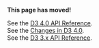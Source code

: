 **This page has moved!**

See the [D3 4.0 API Reference](https://github.com/d3/d3/blob/master/API.md#geographies-d3-geo).
<br>See the [Changes in D3 4.0](https://github.com/d3/d3/blob/master/CHANGES.md#geographies-d3-geo).
<br>See the [D3 3.x API Reference](https://github.com/d3/d3-3.x-api-reference/blob/master/Geo-Projections.md).
